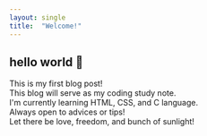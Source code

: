 ```yaml
---
layout: single
title:  "Welcome!"
---
```


## hello world 🐾

This is my first blog post!<br />
This blog will serve as my coding study note.<br />
I'm currently learning HTML, CSS, and C language.<br />
Always open to advices or tips!<br />
Let there be love, freedom, and bunch of sunlight!
